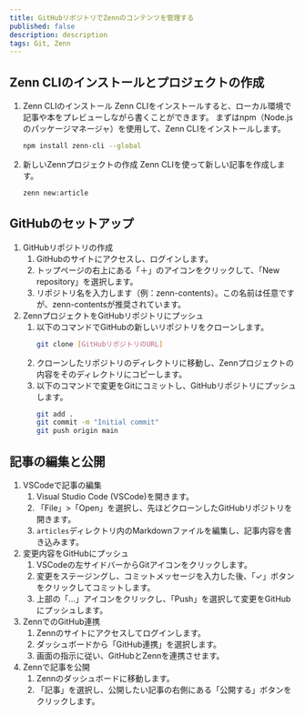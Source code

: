 ```yaml
---
title: GitHubリポジトリでZennのコンテンツを管理する
published: false
description: description
tags: Git, Zenn
---
```

## Zenn CLIのインストールとプロジェクトの作成
1. Zenn CLIのインストール
    Zenn CLIをインストールすると、ローカル環境で記事や本をプレビューしながら書くことができます。
    まずはnpm（Node.jsのパッケージマネージャ）を使用して、Zenn CLIをインストールします。
    ```bash
    npm install zenn-cli --global
    ```

2. 新しいZennプロジェクトの作成
    Zenn CLIを使って新しい記事を作成します。
    ```python
    zenn new:article
    ```
## GitHubのセットアップ
1. GitHubリポジトリの作成
   1. GitHubのサイトにアクセスし、ログインします。
   2. トップページの右上にある「＋」のアイコンをクリックして、「New repository」を選択します。
   3. リポジトリ名を入力します（例：zenn-contents）。この名前は任意ですが、zenn-contentsが推奨されています。
2. ZennプロジェクトをGitHubリポジトリにプッシュ
   1. 以下のコマンドでGitHubの新しいリポジトリをクローンします。
      ```bash
      git clone [GitHubリポジトリのURL]
      ```
   2. クローンしたリポジトリのディレクトリに移動し、Zennプロジェクトの内容をそのディレクトリにコピーします。
   3. 以下のコマンドで変更をGitにコミットし、GitHubリポジトリにプッシュします。
      ```bash
      git add .
      git commit -m "Initial commit"
      git push origin main
      ``` 
## 記事の編集と公開
1. VSCodeで記事の編集
   1. Visual Studio Code (VSCode)を開きます。
   2. 「File」>「Open」を選択し、先ほどクローンしたGitHubリポジトリを開きます。
   3. `articles`ディレクトリ内のMarkdownファイルを編集し、記事内容を書き込みます。 
2. 変更内容をGitHubにプッシュ
   1. VSCodeの左サイドバーからGitアイコンをクリックします。
   2. 変更をステージングし、コミットメッセージを入力した後、「✓」ボタンをクリックしてコミットします。
   3. 上部の「...」アイコンをクリックし、「Push」を選択して変更をGitHubにプッシュします。
3. ZennでのGitHub連携
   1. Zennのサイトにアクセスしてログインします。
   2. ダッシュボードから「GitHub連携」を選択します。
   3. 画面の指示に従い、GitHubとZennを連携させます。
4. Zennで記事を公開
   1. Zennのダッシュボードに移動します。
   2. 「記事」を選択し、公開したい記事の右側にある「公開する」ボタンをクリックします。

